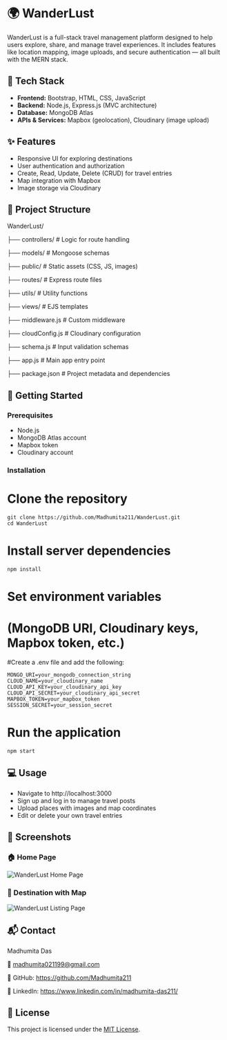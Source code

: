 # 🌍 WanderLust

WanderLust is a full-stack travel management platform designed to help users explore, share, and manage travel experiences. It includes features like location mapping, image uploads, and secure authentication — all built with the MERN stack.

## 🔧 Tech Stack

- **Frontend:** Bootstrap, HTML, CSS, JavaScript
- **Backend:** Node.js, Express.js (MVC architecture)
- **Database:** MongoDB Atlas
- **APIs & Services:** Mapbox (geolocation), Cloudinary (image upload)

## ✨ Features

- Responsive UI for exploring destinations
- User authentication and authorization
- Create, Read, Update, Delete (CRUD) for travel entries
- Map integration with Mapbox
- Image storage via Cloudinary

## 📁 Project Structure

WanderLust/

├── controllers/ # Logic for route handling

├── models/ # Mongoose schemas

├── public/ # Static assets (CSS, JS, images)

├── routes/ # Express route files

├── utils/ # Utility functions

├── views/ # EJS templates

├── middleware.js # Custom middleware

├── cloudConfig.js # Cloudinary configuration

├── schema.js # Input validation schemas

├── app.js # Main app entry point

├── package.json # Project metadata and dependencies

## 🚀 Getting Started

### Prerequisites

- Node.js
- MongoDB Atlas account
- Mapbox token
- Cloudinary account

### Installation

# Clone the repository

```
git clone https://github.com/Madhumita211/WanderLust.git
cd WanderLust
```

# Install server dependencies

```
npm install
```

# Set environment variables
# (MongoDB URI, Cloudinary keys, Mapbox token, etc.)
#Create a .env file and add the following:

```
MONGO_URI=your_mongodb_connection_string
CLOUD_NAME=your_cloudinary_name
CLOUD_API_KEY=your_cloudinary_api_key
CLOUD_API_SECRET=your_cloudinary_api_secret
MAPBOX_TOKEN=your_mapbox_token
SESSION_SECRET=your_session_secret
```

# Run the application

```
npm start
```

## 💻 Usage

- Navigate to http://localhost:3000
- Sign up and log in to manage travel posts
- Upload places with images and map coordinates
- Edit or delete your own travel entries

## 📸 Screenshots

### 🏠 Home Page

![WanderLust Home Page](https://github.com/user-attachments/assets/cb88fdb4-8604-4f01-97d6-8029979efbdf)

### 📍 Destination with Map

![WanderLust Listing Page](https://github.com/user-attachments/assets/b78fea30-9a3d-4a4c-80aa-017f0a81516c)

## 📬 Contact

Madhumita Das

📧 madhumita021199@gmail.com

🔗 GitHub: https://github.com/Madhumita211

🔗 LinkedIn: https://www.linkedin.com/in/madhumita-das211/

## 📄 License

This project is licensed under the [MIT License](LICENSE).
